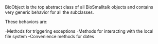 BioObject is the top abstract class of all BioSmalltalk objects and contains very generic behavior for all the subclasses.

These behaviors are:

-Methods for triggering exceptions
-Methods for interacting with the local file system
-Convenience methods for dates